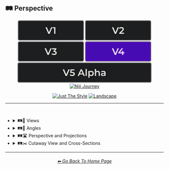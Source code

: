 <h2>🛤️ Perspective</h2>

<div align="center">

[<img src="/Images/Repo_Parts/Buttons/Version_Buttons/button_version_V1_inactive.webp?raw=true" alt="MidJourney V1" height="64" />](/Pages/MJ_V1/Style_Pages/Sphere/Perspective.md)
[<img src="/Images/Repo_Parts/Buttons/Version_Buttons/button_version_V2_inactive.webp?raw=true" alt="MidJourney V2" height="64" />](/Pages/MJ_V2/Style_Pages/Sphere/Perspective.md)
[<img src="/Images/Repo_Parts/Buttons/Version_Buttons/button_version_V3_inactive.webp?raw=true" alt="MidJourney V3" height="64" />](/Pages/MJ_V3/Style_Pages/Just_The_Style/Perspective.md)
[<img src="/Images/Repo_Parts/Buttons/Version_Buttons/button_version_V4_active.webp?raw=true" alt="MidJourney V4" height="64" />](/Pages/MJ_V4/Style_Pages/Just_The_Style/Perspective.md)
<br>
[<img src="/Images/Repo_Parts/Buttons/Version_Buttons/button_version_V5_Alpha_inactive_half.webp?raw=true" alt="MidJourney V5" height="64" />](/Pages/MJ_V5/Style_Pages/Just_The_Style/Perspective.md)
[<img src="/Images/Repo_Parts/Buttons/Version_Buttons/button_version_niji_inactive_half.webp?raw=true" alt="Niji Journey" height="64" />](/Pages/Niji_Journey/Niji_V4/Style_Pages/Perspective.md)

[<img src="/Images/Repo_Parts/Buttons/Image_Type_Buttons/button_just_the_style_active.webp?raw=true" alt="Just The Style" width="140.5" />](/Pages/MJ_V4/Style_Pages/Just_The_Style/Perspective.md)
[<img src="/Images/Repo_Parts/Buttons/Image_Type_Buttons/button_landscape_inactive.webp?raw=true" alt="Landscape" width="140.5" />](/Pages/MJ_V4/Style_Pages/Landscape/Perspective.md)

</div>

<hr>
<br>


- <details><summary>🛤️🔭 Views</summary><p><div align="center">

	| Top-View | Side-View | Satellite-View |
	| :-: | :-: | :-: |
	| <img src="/Images/MJ_V4/V4_Alpha_3.5/Midjourney_Styles/Top-View.webp?raw=true" width="256" /> | <img src="/Images/MJ_V4/V4_Alpha_3.5/Midjourney_Styles/Side-View.webp?raw=true" width="256" /> | <img src="/Images/MJ_V4/V4_Alpha_3.5/Midjourney_Styles/Satellite-View.webp?raw=true" width="256" /> |
	
	<br>
	
	| Worms-Eye View | Aerial View | View From an Airplane |
	| :-: | :-: | :-: |
	| <img src="/Images/MJ_V4/V4_Alpha_3.5/Midjourney_Styles/Worms-Eye_View.webp?raw=true" width="256" /> | <img src="/Images/MJ_V4/V4_Alpha_3.5/Midjourney_Styles/Aerial_View.webp?raw=true" width="256" /> | <img src="/Images/MJ_V4/V4_Alpha_3.5/Midjourney_Styles/View_From_an_Airplane.webp?raw=true" width="256" /> |

	<br>

	| Closeup | Closeup-View | Extreme Closeup |
	| :-: | :-: | :-: |
	| <img src="/Images/MJ_V4/V4_Alpha_3.5/Midjourney_Styles/Closeup.webp?raw=true" width="256" /> | <img src="/Images/MJ_V4/V4_Alpha_3.5/Midjourney_Styles/Closeup-View.webp?raw=true" width="256" /> | <img src="/Images/MJ_V4/V4_Alpha_3.5/Midjourney_Styles/Extreme_Closeup.webp?raw=true" width="256" /> |

	<br>

	| Wide Shot | Epic Wide Shot |
	| :-: | :-: |
	| <img src="/Images/MJ_V4/V4_Alpha_3.5/Midjourney_Styles/Wide_Shot.webp?raw=true" width="256" /> | <img src="/Images/MJ_V4/V4_Alpha_3.5/Midjourney_Styles/Epic_Wide_Shot.webp?raw=true" width="256" /> |
	
	<br>

	| Centered-Shot | Selfie |
	| :-: | :-: |
	| <img src="/Images/MJ_V4/V4_Alpha_3.5/Midjourney_Styles/Selfie.webp?raw=true" width="256" /> | <img src="/Images/MJ_V4/V4_Alpha_3.5/Midjourney_Styles/Centered-Shot.webp?raw=true" width="256" /> |
	
	<br>

	| First-Person | First-Person View | Field of View |
	| :-: | :-: | :-: |
	| <img src="/Images/MJ_V4/V4_Alpha_3.5/Midjourney_Styles/First-Person.webp?raw=true" width="256" /> | <img src="/Images/MJ_V4/V4_Alpha_3.5/Midjourney_Styles/First-Person_View.webp?raw=true" width="256" /> | <img src="/Images/MJ_V4/V4_Alpha_3.5/Midjourney_Styles/Field_of_View.webp?raw=true" width="256" /> |

	<br>
	
	| Third-Person | Third-Person View | Product-View |
	| :-: | :-: | :-: |
	| <img src="/Images/MJ_V4/V4_Alpha_3.5/Midjourney_Styles/Third-Person.webp?raw=true" width="256" /> | <img src="/Images/MJ_V4/V4_Alpha_3.5/Midjourney_Styles/Third-Person_View.webp?raw=true" width="256" /> | <img src="/Images/MJ_V4/V4_Alpha_3.5/Midjourney_Styles/Product-View.webp?raw=true" width="256" /> |

  </div></p></details>


- <details><summary>🛤️📐 Angles</summary><p><div align="center">

	| Low Angle | High Angle |
	| :-: | :-: |
	| <img src="/Images/MJ_V4/V4_Alpha_3.5/Midjourney_Styles/Low_Angle.webp?raw=true" width="256" /> | <img src="/Images/MJ_V4/V4_Alpha_3.5/Midjourney_Styles/High_Angle.webp?raw=true" width="256" /> |

  </div></p></details>


- <details><summary>🛤️🛣️ Perspective and Projections</summary><p><div align="center">

	| Perspective | Perspective Projection | Panini Projection |
	| :-: | :-: | :-: |
	| <img src="/Images/MJ_V4/V4_Alpha_3.5/Midjourney_Styles/Perspective.webp?raw=true" width="256" /> | <img src="/Images/MJ_V4/V4_Alpha_3.5/Midjourney_Styles/Perspective_Projection.webp?raw=true" width="256" /> | <img src="/Images/MJ_V4/V4_Alpha_3.5/Midjourney_Styles/Panini_Projection.webp?raw=true" width="256" /> | 

	<br>
	
	| Miniature Faking | Brenizer Method |
	| :-: | :-: |
	| <img src="/Images/MJ_V4/V4_Alpha_3.5/Midjourney_Styles/Miniature_Faking.webp?raw=true" width="256" /> | <img src="/Images/MJ_V4/V4_Alpha_3.5/Midjourney_Styles/Brenizer_Method.webp?raw=true" width="256" /> |

	<br>
	
	| Forced Perspective | Aerial Perspective |
	| :-: | :-: |
	| <img src="/Images/MJ_V4/V4_Alpha_3.5/Midjourney_Styles/Forced_Perspective.webp?raw=true" width="256" /> | <img src="/Images/MJ_V4/V4_Alpha_3.5/Midjourney_Styles/Aerial_Perspective.webp?raw=true" width="256" /> |

	<br>

	| Isometric |
	| :-: |
	| <img src="/Images/MJ_V4/V4_Alpha_3.5/Midjourney_Styles/Isometric.webp?raw=true" width="256" /> |

	<br>
	
	| Orthographic | Multiview Projection |
	| :-: | :-: |
	| <img src="/Images/MJ_V4/V4_Alpha_3.5/Midjourney_Styles/Orthographic.webp?raw=true" width="256" /> | <img src="/Images/MJ_V4/V4_Alpha_3.5/Midjourney_Styles/Multiview_Projection.webp?raw=true" width="256" /> |

	<br>

	| Axonometric | Axonometric Projection |
	| :-: | :-: |
	| <img src="/Images/MJ_V4/V4_Alpha_3.5/Midjourney_Styles/Axonometric.webp?raw=true" width="256" /> | <img src="/Images/MJ_V4/V4_Alpha_3.5/Midjourney_Styles/Axonometric_Projection.webp?raw=true" width="256" /> |

	<br>
	
	| Dimetric Projection | Trimetric Projection |
	| :-: | :-: |
	| <img src="/Images/MJ_V4/V4_Alpha_3.5/Midjourney_Styles/Dimetric_Projection.webp?raw=true" width="256" /> | <img src="/Images/MJ_V4/V4_Alpha_3.5/Midjourney_Styles/Trimetric_Projection.webp?raw=true" width="256" /> |
	
	<br>
	
	| Parallel Projection | Oblique Projection |
	| :-: | :-: |
	| <img src="/Images/MJ_V4/V4_Alpha_3.5/Midjourney_Styles/Parallel_Projection.webp?raw=true" width="256" /> | <img src="/Images/MJ_V4/V4_Alpha_3.5/Midjourney_Styles/Oblique_Projection.webp?raw=true" width="256" /> |

	<br>

	| Anamorphosis | Accelerated Perspective | Linear Perspective |
	| :-: | :-: | :-: |
	| <img src="/Images/MJ_V4/V4_Alpha_3.5/Midjourney_Styles/Anamorphosis.webp?raw=true" width="256" /> | <img src="/Images/MJ_V4/V4_Alpha_3.5/Midjourney_Styles/Accelerated_Perspective.webp?raw=true" width="256" /> | <img src="/Images/MJ_V4/V4_Alpha_3.5/Midjourney_Styles/Linear_Perspective.webp?raw=true" width="256" /> |

		
	<br>
	
	| One-Point Perspective | Two-Point Perspective | Three-Point Perspective |
	| :-: | :-: | :-: |
	| <img src="/Images/MJ_V4/V4_Alpha_3.5/Midjourney_Styles/One-Point_Perspective.webp?raw=true" width="256" /> | <img src="/Images/MJ_V4/V4_Alpha_3.5/Midjourney_Styles/Two-Point_Perspective.webp?raw=true" width="256" /> | <img src="/Images/MJ_V4/V4_Alpha_3.5/Midjourney_Styles/Three-Point_Perspective.webp?raw=true" width="256" /> |
	
	<br>

	| Curvilinear Perspective |
	| :-: |
	| <img src="/Images/MJ_V4/V4_Alpha_3.5/Midjourney_Styles/Curvilinear_Perspective.webp?raw=true" width="256" /> |

	<br>

	| Cylindrical Perspective |
	| :-: |
	| <img src="/Images/MJ_V4/V4_Alpha_3.5/Midjourney_Styles/Cylindrical_Perspective.webp?raw=true" width="256" /> |

	<br>
	
	| Reverse Perspective | Inverse Perspective | Inverted Perspective |
	| :-: | :-: | :-: |
	| <img src="/Images/MJ_V4/V4_Alpha_3.5/Midjourney_Styles/Reverse_Perspective.webp?raw=true" width="256" /> | <img src="/Images/MJ_V4/V4_Alpha_3.5/Midjourney_Styles/Inverse_Perspective.webp?raw=true" width="256" /> | <img src="/Images/MJ_V4/V4_Alpha_3.5/Midjourney_Styles/Inverted_Perspective.webp?raw=true" width="256" /> |
	
	<br>
	
	| Divergent Perspective |
	| :-: |
	| <img src="/Images/MJ_V4/V4_Alpha_3.5/Midjourney_Styles/Divergent_Perspective.webp?raw=true" width="256" /> |

  </div></p></details>


- <details><summary>🛤️✂️ Cutaway View and Cross-Sections</summary><p><div align="center">

	| Cross-Section |
	| :-: |
	| <img src="/Images/MJ_V4/V4_Alpha_3.5/Midjourney_Styles/Cross-Section.webp?raw=true" width="256" /> |
	
	<br>
	
	| Cutaway | Cutaway-View | Cutaway Drawing |
	| :-: | :-: | :-: |
	| <img src="/Images/MJ_V4/V4_Alpha_3.5/Midjourney_Styles/Cutaway.webp?raw=true" width="256" /> | <img src="/Images/MJ_V4/V4_Alpha_3.5/Midjourney_Styles/Cutaway-View.webp?raw=true" width="256" /> | <img src="/Images/MJ_V4/V4_Alpha_3.5/Midjourney_Styles/Cutaway_Drawing.webp?raw=true" width="256" /> |
	
	<br>
	
	| Exploded-View | Exploded-View Drawing |
	| :-: | :-: |
	| <img src="/Images/MJ_V4/V4_Alpha_3.5/Midjourney_Styles/Exploded-View.webp?raw=true" width="256" /> | <img src="/Images/MJ_V4/V4_Alpha_3.5/Midjourney_Styles/Exploded-View_Drawing.webp?raw=true" width="256" /> |

  </div></p></details>


<hr><!--------------->
<div align="center">
<h6><a href="/README.md">⬅ Go Back To Home Page</a></h6>
</div>